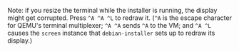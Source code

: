 Note: if you resize the terminal while the installer is running, the display
might get corrupted.  Press `^A ^A ^L` to redraw it.  (`^A` is the escape
character for QEMU's terminal multiplexer; `^A ^A` sends `^A` to the VM; and
`^A ^L` causes the `screen` instance that `debian-installer` sets up to redraw
its display.)
